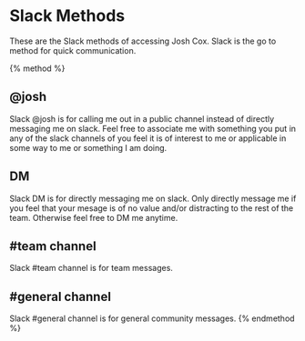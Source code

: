 # Slack Methods

These are the Slack methods of accessing Josh Cox.
Slack is the go to method for quick communication.

{% method %}
## @josh

Slack @josh is for calling me out in a public channel instead of directly messaging me on slack.  Feel free to associate me with something you put in any of the slack channels of you feel it is of interest to me or applicable in some way to me or something I am doing.

## DM

Slack DM is for directly messaging me on slack.  Only directly message
me if you feel that your mesage is of no value and/or distracting to the
rest of the team.  Otherwise feel free to DM me anytime.

## #team channel

Slack #team channel is for team messages.

## #general channel

Slack #general channel is for general community messages.
{% endmethod %}
